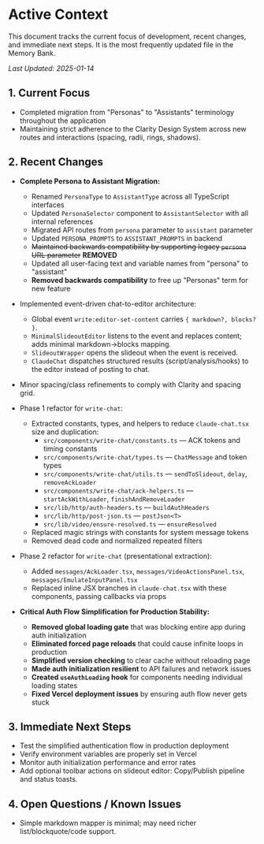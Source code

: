 # Active Context

This document tracks the current focus of development, recent changes, and immediate next steps. It is the most frequently updated file in the Memory Bank.

_Last Updated: 2025-01-14_

## 1. Current Focus

- Completed migration from "Personas" to "Assistants" terminology throughout the application
- Maintaining strict adherence to the Clarity Design System across new routes and interactions (spacing, radii, rings, shadows).

## 2. Recent Changes

- **Complete Persona to Assistant Migration:**
  - Renamed `PersonaType` to `AssistantType` across all TypeScript interfaces
  - Updated `PersonaSelector` component to `AssistantSelector` with all internal references
  - Migrated API routes from `persona` parameter to `assistant` parameter
  - Updated `PERSONA_PROMPTS` to `ASSISTANT_PROMPTS` in backend
  - ~~Maintained backwards compatibility by supporting legacy `persona` URL parameter~~ **REMOVED**
  - Updated all user-facing text and variable names from "persona" to "assistant"
  - **Removed backwards compatibility** to free up "Personas" term for new feature

- Implemented event-driven chat-to-editor architecture:
  - Global event `write:editor-set-content` carries `{ markdown?, blocks? }`.
  - `MinimalSlideoutEditor` listens to the event and replaces content; adds minimal markdown→blocks mapping.
  - `SlideoutWrapper` opens the slideout when the event is received.
  - `ClaudeChat` dispatches structured results (script/analysis/hooks) to the editor instead of posting to chat.
- Minor spacing/class refinements to comply with Clarity and spacing grid.

- Phase 1 refactor for `write-chat`:
  - Extracted constants, types, and helpers to reduce `claude-chat.tsx` size and duplication:
    - `src/components/write-chat/constants.ts` — ACK tokens and timing constants
    - `src/components/write-chat/types.ts` — `ChatMessage` and token types
    - `src/components/write-chat/utils.ts` — `sendToSlideout`, `delay`, `removeAckLoader`
    - `src/components/write-chat/ack-helpers.ts` — `startAckWithLoader`, `finishAndRemoveLoader`
    - `src/lib/http/auth-headers.ts` — `buildAuthHeaders`
    - `src/lib/http/post-json.ts` — `postJson<T>`
    - `src/lib/video/ensure-resolved.ts` — `ensureResolved`
  - Replaced magic strings with constants for system message tokens
  - Removed dead code and normalized repeated filters

- Phase 2 refactor for `write-chat` (presentational extraction):
  - Added `messages/AckLoader.tsx`, `messages/VideoActionsPanel.tsx`, `messages/EmulateInputPanel.tsx`
  - Replaced inline JSX branches in `claude-chat.tsx` with these components, passing callbacks via props

- **Critical Auth Flow Simplification for Production Stability:**
  - **Removed global loading gate** that was blocking entire app during auth initialization
  - **Eliminated forced page reloads** that could cause infinite loops in production
  - **Simplified version checking** to clear cache without reloading page
  - **Made auth initialization resilient** to API failures and network issues
  - **Created `useAuthLoading` hook** for components needing individual loading states
  - **Fixed Vercel deployment issues** by ensuring auth flow never gets stuck

## 3. Immediate Next Steps

- Test the simplified authentication flow in production deployment
- Verify environment variables are properly set in Vercel
- Monitor auth initialization performance and error rates
- Add optional toolbar actions on slideout editor: Copy/Publish pipeline and status toasts.

## 4. Open Questions / Known Issues

- Simple markdown mapper is minimal; may need richer list/blockquote/code support.
